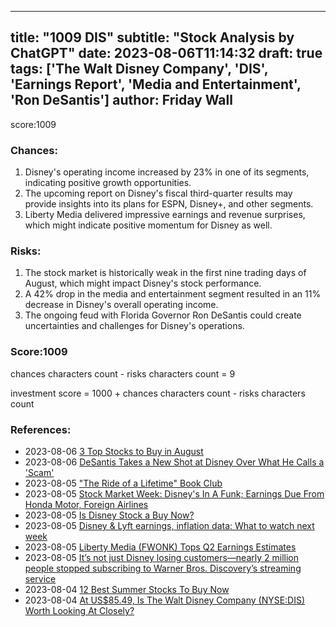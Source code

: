 
---
title: "1009 DIS"
subtitle: "Stock Analysis by ChatGPT"
date: 2023-08-06T11:14:32
draft: true
tags: ['The Walt Disney Company', 'DIS', 'Earnings Report', 'Media and Entertainment', 'Ron DeSantis']
author: Friday Wall
---

score:1009
### Chances:
1. Disney's operating income increased by 23% in one of its segments, indicating positive growth opportunities.
2. The upcoming report on Disney's fiscal third-quarter results may provide insights into its plans for ESPN, Disney+, and other segments.
3. Liberty Media delivered impressive earnings and revenue surprises, which might indicate positive momentum for Disney as well.
### Risks:
1. The stock market is historically weak in the first nine trading days of August, which might impact Disney's stock performance.
2. A 42% drop in the media and entertainment segment resulted in an 11% decrease in Disney's overall operating income.
3. The ongoing feud with Florida Governor Ron DeSantis could create uncertainties and challenges for Disney's operations.
### Score:1009
chances characters count - risks characters count = 9

investment score = 1000 + chances characters count - risks characters count
### References:
- 2023-08-06 [3 Top Stocks to Buy in August](https://finance.yahoo.com/m/5ed44130-b00f-3563-9499-f8d2579f81f3/3-top-stocks-to-buy-in-august.html?.tsrc=rss)
- 2023-08-06 [DeSantis Takes a New Shot at Disney Over What He Calls a 'Scam'](https://finance.yahoo.com/m/b73f6b00-3322-3136-a2e7-3c679886f825/desantis-takes-a-new-shot-at.html?.tsrc=rss)
- 2023-08-05 ["The Ride of a Lifetime" Book Club](https://finance.yahoo.com/m/d1665f0d-6a51-348f-bd81-132d91cbf5c7/%22the-ride-of-a-lifetime%22-book.html?.tsrc=rss)
- 2023-08-05 [Stock Market Week: Disney's In A Funk; Earnings Due From Honda Motor, Foreign Airlines](https://finance.yahoo.com/m/6037fa3f-50d0-3a42-a06c-a68a41a8c02f/stock-market-week%3A-disney%27s.html?.tsrc=rss)
- 2023-08-05 [Is Disney Stock a Buy Now?](https://finance.yahoo.com/m/8acae4d3-f522-35a4-acbb-bd4e0805484b/is-disney-stock-a-buy-now%3F.html?.tsrc=rss)
- 2023-08-05 [Disney & Lyft earnings, inflation data: What to watch next week](https://finance.yahoo.com/video/disney-lyft-earnings-inflation-data-211302843.html?.tsrc=rss)
- 2023-08-05 [Liberty Media (FWONK) Tops Q2 Earnings Estimates](https://finance.yahoo.com/news/liberty-media-fwonk-tops-q2-202503272.html?.tsrc=rss)
- 2023-08-05 [It’s not just Disney losing customers—nearly 2 million people stopped subscribing to Warner Bros. Discovery’s streaming service](https://finance.yahoo.com/news/not-just-disney-losing-customers-181043028.html?.tsrc=rss)
- 2023-08-04 [12 Best Summer Stocks To Buy Now](https://finance.yahoo.com/news/12-best-summer-stocks-buy-154956855.html?.tsrc=rss)
- 2023-08-04 [At US$85.49, Is The Walt Disney Company (NYSE:DIS) Worth Looking At Closely?](https://finance.yahoo.com/news/us-85-49-walt-disney-120019792.html?.tsrc=rss)


                